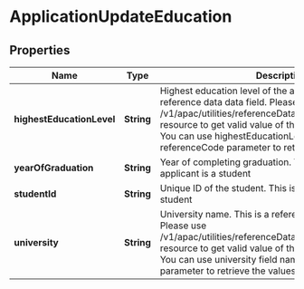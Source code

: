 # ApplicationUpdateEducation

## Properties
Name | Type | Description | Notes
------------ | ------------- | ------------- | -------------
**highestEducationLevel** | **String** | Highest education level of the applicant. This is a reference data data field. Please use /v1/apac/utilities/referenceData/{highestEducationLevel} resource to get valid value of this field with description. You can use highestEducationLevel field name as the referenceCode parameter to retrieve the values. |  [optional]
**yearOfGraduation** | **String** | Year of completing graduation. This is required if applicant is a student |  [optional]
**studentId** | **String** | Unique ID of the student. This is required if applicant is a student |  [optional]
**university** | **String** | University name. This is a reference data data field. Please use /v1/apac/utilities/referenceData/{universityCode} resource to get valid value of this field with description. You can use university field name as the referenceCode parameter to retrieve the values. |  [optional]
